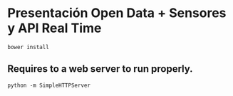 # Presentación Open Data + Sensores y API Real Time

    bower install
    
## Requires to a web server to run properly.

    python -m SimpleHTTPServer
